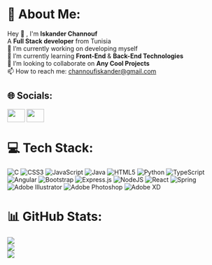 # 💫 About Me:
Hey 👋 , I'm <b>Iskander Channouf </b> <br>A <b>Full Stack developer</b> from Tunisia<br>🔭 I’m currently working on developing myself<br>🌱 I’m currently learning <b>Front-End </b>& <b>Back-End Technologies</b><br>👯 I’m looking to collaborate on <b>Any Cool Projects</b><br>📫 How to reach me: channoufiskander@gmail.com


## 🌐 Socials:
<p align="left">
<a href="https://www.linkedin.com/in/iskander-channouf-416ab915a/" target="blank"><img align="center" src="https://raw.githubusercontent.com/rahuldkjain/github-profile-readme-generator/master/src/images/icons/Social/linked-in-alt.svg" height="30" width="40" /></a>
<a href="https://www.facebook.com/Iskander.Channouf" target="blank"><img align="center" src="https://raw.githubusercontent.com/rahuldkjain/github-profile-readme-generator/master/src/images/icons/Social/facebook.svg"height="30" width="40" /></a>
</p>


# 💻 Tech Stack:
![C](https://img.shields.io/badge/c-%2300599C.svg?style=flat&logo=c&logoColor=white) ![CSS3](https://img.shields.io/badge/css3-%231572B6.svg?style=flat&logo=css3&logoColor=white) ![JavaScript](https://img.shields.io/badge/javascript-%23323330.svg?style=flat&logo=javascript&logoColor=%23F7DF1E) ![Java](https://img.shields.io/badge/java-%23ED8B00.svg?style=flat&logo=java&logoColor=white) ![HTML5](https://img.shields.io/badge/html5-%23E34F26.svg?style=flat&logo=html5&logoColor=white) ![Python](https://img.shields.io/badge/python-3670A0?style=flat&logo=python&logoColor=ffdd54) ![TypeScript](https://img.shields.io/badge/typescript-%23007ACC.svg?style=flat&logo=typescript&logoColor=white) ![Angular](https://img.shields.io/badge/angular-%23DD0031.svg?style=flat&logo=angular&logoColor=white) ![Bootstrap](https://img.shields.io/badge/bootstrap-%23563D7C.svg?style=flat&logo=bootstrap&logoColor=white) ![Express.js](https://img.shields.io/badge/express.js-%23404d59.svg?style=flat&logo=express&logoColor=%2361DAFB) ![NodeJS](https://img.shields.io/badge/node.js-6DA55F?style=flat&logo=node.js&logoColor=white) ![React](https://img.shields.io/badge/react-%2320232a.svg?style=flat&logo=react&logoColor=%2361DAFB) ![Spring](https://img.shields.io/badge/spring-%236DB33F.svg?style=flat&logo=spring&logoColor=white) ![Adobe Illustrator](https://img.shields.io/badge/adobeillustrator-%23FF9A00.svg?style=flat&logo=adobeillustrator&logoColor=white) ![Adobe Photoshop](https://img.shields.io/badge/adobephotoshop-%2331A8FF.svg?style=flat&logo=adobephotoshop&logoColor=white) ![Adobe XD](https://img.shields.io/badge/Adobe%20XD-470137?style=flat&logo=Adobe%20XD&logoColor=#FF61F6)
# 📊 GitHub Stats:
![](https://github-readme-stats.vercel.app/api?username=iskanderChannouf&theme=dark&hide_border=false&include_all_commits=false&count_private=false)<br/>
![](https://github-readme-streak-stats.herokuapp.com/?user=iskanderChannouf&theme=dark&hide_border=false)<br/>
![](https://github-readme-stats.vercel.app/api/top-langs/?username=iskanderChannouf&theme=dark&hide_border=false&include_all_commits=false&count_private=false&layout=compact)
<!--
### ✍️ Random Dev Quote
![](https://quotes-github-readme.vercel.app/api?type=horizontal&theme=dark)

---
[![](https://visitcount.itsvg.in/api?id=iskanderChannouf&icon=5&color=0)](https://visitcount.itsvg.in)

 Proudly created with GPRM ( https://gprm.itsvg.in ) -->
